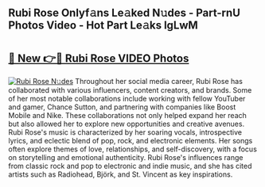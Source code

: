 ## Rubi Rose Onlyf𝚊ns Le𝚊ked N𝚞des - Part-rnU Photos Video - Hot Part Le𝚊ks lgLwM

# <h2><a href="http://ab52541.deff.icu/?id=Rubi+Rose">🔗 New 👉🔴 Rubi Rose VIDEO Photos</a></h2>

[![Rubi Rose N𝚞des](https://i.imgur.com/rIISA9y.gif)](http://ab52541.deff.icu/?id=Rubi+Rose)
Throughout her social media career, Rubi Rose has collaborated with various influencers, content creators, and brands. Some of her most notable collaborations include working with fellow YouTuber and gamer, Chance Sutton, and partnering with companies like Boost Mobile and Nike. These collaborations not only helped expand her reach but also allowed her to explore new opportunities and creative avenues. Rubi Rose's music is characterized by her soaring vocals, introspective lyrics, and eclectic blend of pop, rock, and electronic elements. Her songs often explore themes of love, relationships, and self-discovery, with a focus on storytelling and emotional authenticity. Rubi Rose's influences range from classic rock and pop to electronic and indie music, and she has cited artists such as Radiohead, Björk, and St. Vincent as key inspirations.
